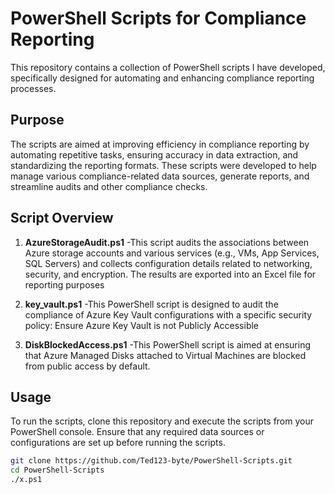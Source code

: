 # PowerShell Scripts for Compliance Reporting

This repository contains a collection of PowerShell scripts I have developed, specifically designed for automating and enhancing compliance reporting processes.

## Purpose

The scripts are aimed at improving efficiency in compliance reporting by automating repetitive tasks, ensuring accuracy in data extraction, and standardizing the reporting formats. These scripts were developed to help manage various compliance-related data sources, generate reports, and streamline audits and other compliance checks.


## Script Overview

1. **AzureStorageAudit.ps1**
   -This script audits the associations between Azure storage accounts and various services (e.g., VMs, App Services, SQL Servers) and collects configuration details related to networking, security, and encryption. The results are exported into an Excel file for reporting purposes

2. **key_vault.ps1**
   -This PowerShell script is designed to audit the compliance of Azure Key Vault configurations with a specific security policy: Ensure Azure Key Vault is not Publicly Accessible

3. **DiskBlockedAccess.ps1**
   -This PowerShell script is aimed at ensuring that Azure Managed Disks attached to Virtual Machines are blocked from public access by default.


## Usage

To run the scripts, clone this repository and execute the scripts from your PowerShell console. Ensure that any required data sources or configurations are set up before running the scripts.

```bash
git clone https://github.com/Ted123-byte/PowerShell-Scripts.git
cd PowerShell-Scripts
./x.ps1
